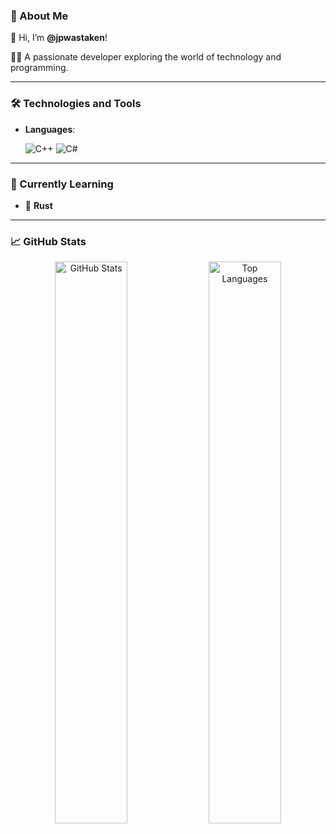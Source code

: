 ### 👤 About Me  

👋 Hi, I’m **@jpwastaken**!  

👨‍💻 A passionate developer exploring the world of technology and programming.  

---

### 🛠️ Technologies and Tools  

- **Languages**:
  
  ![C++](https://img.shields.io/badge/C%2B%2B-%2300599C.svg?style=flat&logo=c%2B%2B&logoColor=white) ![C#](https://img.shields.io/badge/C%23-%23239120.svg?style=flat&logo=c-sharp&logoColor=white)  
  
---

### 🌱 Currently Learning  

- 🦀 **Rust** 
  
---

### 📈 GitHub Stats  

<div align="center">
  <img src="https://github-readme-stats.vercel.app/api?username=jpwastaken&show_icons=true&theme=radical" alt="GitHub Stats" width="48%">
  
  <img src="https://github-readme-stats.vercel.app/api/top-langs/?username=jpwastaken&layout=compact&theme=radical" alt="Top Languages" width="48%">
</div>
